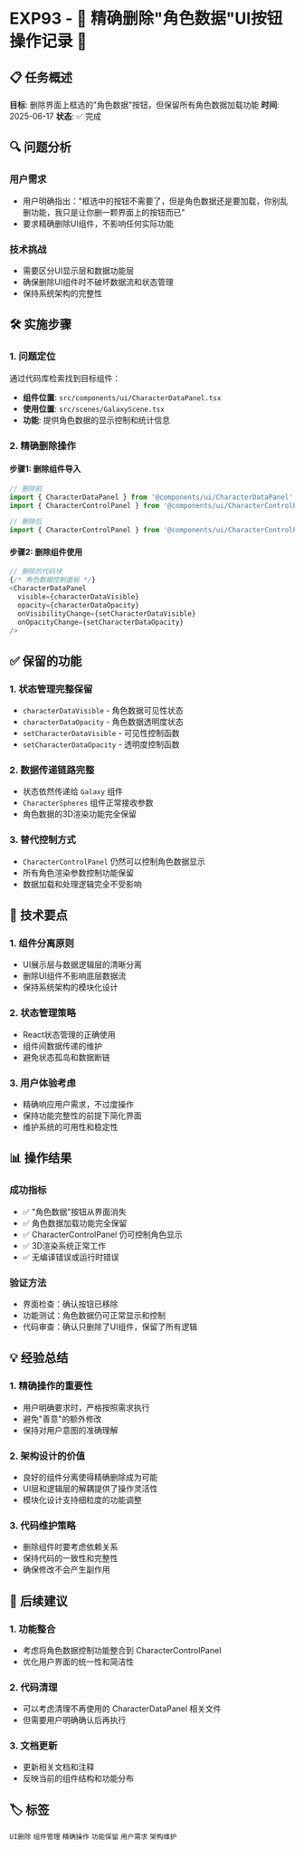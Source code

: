 # EXP93 - 🎯 精确删除"角色数据"UI按钮操作记录 🎯

## 📋 任务概述
**目标**: 删除界面上框选的"角色数据"按钮，但保留所有角色数据加载功能
**时间**: 2025-06-17
**状态**: ✅ 完成

## 🔍 问题分析

### 用户需求
- 用户明确指出："框选中的按钮不需要了，但是角色数据还是要加载，你别乱删功能，我只是让你删一颗界面上的按钮而已"
- 要求精确删除UI组件，不影响任何实际功能

### 技术挑战
- 需要区分UI显示层和数据功能层
- 确保删除UI组件时不破坏数据流和状态管理
- 保持系统架构的完整性

## 🛠️ 实施步骤

### 1. 问题定位
通过代码库检索找到目标组件：
- **组件位置**: `src/components/ui/CharacterDataPanel.tsx`
- **使用位置**: `src/scenes/GalaxyScene.tsx`
- **功能**: 提供角色数据的显示控制和统计信息

### 2. 精确删除操作

#### 步骤1: 删除组件导入
```typescript
// 删除前
import { CharacterDataPanel } from '@components/ui/CharacterDataPanel'
import { CharacterControlPanel } from '@components/ui/CharacterControlPanel'

// 删除后  
import { CharacterControlPanel } from '@components/ui/CharacterControlPanel'
```

#### 步骤2: 删除组件使用
```typescript
// 删除的代码块
{/* 角色数据控制面板 */}
<CharacterDataPanel
  visible={characterDataVisible}
  opacity={characterDataOpacity}
  onVisibilityChange={setCharacterDataVisible}
  onOpacityChange={setCharacterDataOpacity}
/>
```

## ✅ 保留的功能

### 1. 状态管理完整保留
- `characterDataVisible` - 角色数据可见性状态
- `characterDataOpacity` - 角色数据透明度状态
- `setCharacterDataVisible` - 可见性控制函数
- `setCharacterDataOpacity` - 透明度控制函数

### 2. 数据传递链路完整
- 状态依然传递给 `Galaxy` 组件
- `CharacterSpheres` 组件正常接收参数
- 角色数据的3D渲染功能完全保留

### 3. 替代控制方式
- `CharacterControlPanel` 仍然可以控制角色数据显示
- 所有角色渲染参数控制功能保留
- 数据加载和处理逻辑完全不受影响

## 🎯 技术要点

### 1. 组件分离原则
- UI展示层与数据逻辑层的清晰分离
- 删除UI组件不影响底层数据流
- 保持系统架构的模块化设计

### 2. 状态管理策略
- React状态管理的正确使用
- 组件间数据传递的维护
- 避免状态孤岛和数据断链

### 3. 用户体验考虑
- 精确响应用户需求，不过度操作
- 保持功能完整性的前提下简化界面
- 维护系统的可用性和稳定性

## 📊 操作结果

### 成功指标
- ✅ "角色数据"按钮从界面消失
- ✅ 角色数据加载功能完全保留
- ✅ CharacterControlPanel 仍可控制角色显示
- ✅ 3D渲染系统正常工作
- ✅ 无编译错误或运行时错误

### 验证方法
- 界面检查：确认按钮已移除
- 功能测试：角色数据仍可正常显示和控制
- 代码审查：确认只删除了UI组件，保留了所有逻辑

## 💡 经验总结

### 1. 精确操作的重要性
- 用户明确要求时，严格按照需求执行
- 避免"善意"的额外修改
- 保持对用户意图的准确理解

### 2. 架构设计的价值
- 良好的组件分离使得精确删除成为可能
- UI层和逻辑层的解耦提供了操作灵活性
- 模块化设计支持细粒度的功能调整

### 3. 代码维护策略
- 删除组件时要考虑依赖关系
- 保持代码的一致性和完整性
- 确保修改不会产生副作用

## 🔄 后续建议

### 1. 功能整合
- 考虑将角色数据控制功能整合到 CharacterControlPanel
- 优化用户界面的统一性和简洁性

### 2. 代码清理
- 可以考虑清理不再使用的 CharacterDataPanel 相关文件
- 但需要用户明确确认后再执行

### 3. 文档更新
- 更新相关文档和注释
- 反映当前的组件结构和功能分布

## 🏷️ 标签
`UI删除` `组件管理` `精确操作` `功能保留` `用户需求` `架构维护`
